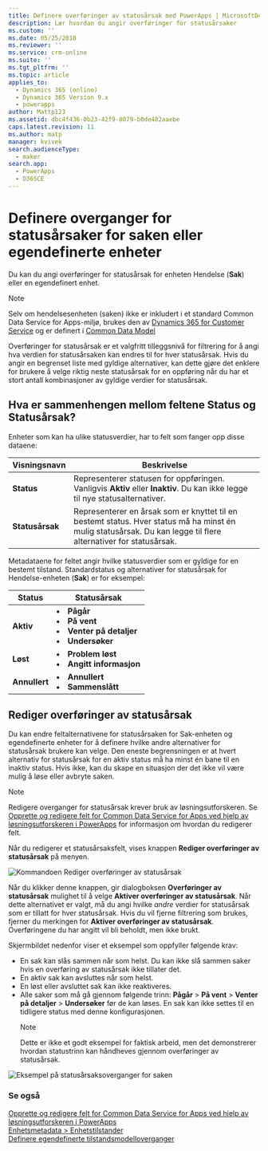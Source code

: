 ```yaml
---
title: Definere overføringer av statusårsak med PowerApps | MicrosoftDocs
description: Lær hvordan du angir overføringer for statusårsaker
ms.custom: ''
ms.date: 05/25/2018
ms.reviewer: ''
ms.service: crm-online
ms.suite: ''
ms.tgt_pltfrm: ''
ms.topic: article
applies_to:
  - Dynamics 365 (online)
  - Dynamics 365 Version 9.x
  - powerapps
author: Mattp123
ms.assetid: dbc4f436-0b23-42f9-8079-b0de482aaebe
caps.latest.revision: 11
ms.author: matp
manager: kvivek
search.audienceType:
  - maker
search.app:
  - PowerApps
  - D365CE
---
```


# <a name="define-status-reason-transitions-for-the-case-or-custom-entities"></a>Definere overganger for statusårsaker for saken eller egendefinerte enheter

Du kan du angi overføringer for statusårsak for enheten Hendelse (**Sak**) eller en egendefinert enhet.

> [!NOTE]
> Selv om hendelsesenheten (saken) ikke er inkludert i et standard Common Data Service for Apps-miljø, brukes den av [Dynamics 365 for Customer Service](https://dynamics.microsoft.com/customer-service/) og er definert i [Common Data Model](https://github.com/Microsoft/CDM/blob/master/schemaDocuments/core/applicationCommon/foundationCommon/crmCommon/service/Incident.cdm.json)
  
Overføringer for statusårsak er et valgfritt tilleggsnivå for filtrering for å angi hva verdien for statusårsaken kan endres til for hver statusårsak. Hvis du angir en begrenset liste med gyldige alternativer, kan dette gjøre det enklere for brukere å velge riktig neste statusårsak for en oppføring når du har et stort antall kombinasjoner av gyldige verdier for statusårsak.  
  
<a name="BKMK_StatusAndStatusReasons"></a>

## <a name="what-is-the-connection-between-status-and-status-reason-fields"></a>Hva er sammenhengen mellom feltene Status og Statusårsak?  

Enheter som kan ha ulike statusverdier, har to felt som fanger opp disse dataene:  
  
|Visningsnavn|Beskrivelse|  
|------------------|-----------------|  
|**Status**|Representerer statusen for oppføringen. Vanligvis **Aktiv** eller **Inaktiv**. Du kan ikke legge til nye statusalternativer.|  
|**Statusårsak**|Representerer en årsak som er knyttet til en bestemt status. Hver status må ha minst én mulig statusårsak. Du kan legge til flere alternativer for statusårsak.|  
  
Metadataene for feltet angir hvilke statusverdier som er gyldige for en bestemt tilstand. Standardstatus og alternativer for statusårsak for Hendelse-enheten (**Sak**) er for eksempel:  
  
|Status|Statusårsak|  
|------------|-------------------|  
|**Aktiv**|<li>**Pågår**</li><li>**På vent**</li><li>**Venter på detaljer**</li><li>**Undersøker**</li>| 
|**Løst**|<li>**Problem løst**</li><li>**Angitt informasjon**</li>|
|**Annullert**|<li>**Annullert**</li><li>**Sammenslått**</li>|
  
  
<a name="BKMK_EditStatusReasonTransitions"></a>   

## <a name="edit-status-reason-transitions"></a>Rediger overføringer av statusårsak
 
Du kan endre feltalternativene for statusårsaken for Sak-enheten og egendefinerte enheter for å definere hvilke andre alternativer for statusårsak brukere kan velge. Den eneste begrensningen er at hvert alternativ for statusårsak for en aktiv status må ha minst én bane til en inaktiv status. Hvis ikke, kan du skape en situasjon der det ikke vil være mulig å løse eller avbryte saken.  

> [!NOTE]
> Redigere overganger for statusårsak krever bruk av løsningsutforskeren. Se [Opprette og redigere felt for Common Data Service for Apps ved hjelp av løsningsutforskeren i PowerApps](create-edit-field-solution-explorer.md) for informasjon om hvordan du redigerer felt.
  
 Når du redigerer et statusårsaksfelt, vises knappen **Rediger overføringer av statusårsak** på menyen. 

![Kommandoen Rediger overføringer av statusårsak](media/status-reason-transitions-command.png)

Når du klikker denne knappen, gir dialogboksen **Overføringer av statusårsak** mulighet til å velge **Aktiver overføringer av statusårsak**. Når dette alternativet er valgt, må du angi hvilke *andre* verdier for statusårsak som er tillatt for hver statusårsak. Hvis du vil fjerne filtrering som brukes, fjerner du merkingen for **Aktiver overføringer av statusårsak**. Overføringene du har angitt vil bli beholdt, men ikke brukt.  
  
Skjermbildet nedenfor viser et eksempel som oppfyller følgende krav: 
 
- En sak kan slås sammen når som helst. Du kan ikke slå sammen saker hvis en overføring av statusårsak ikke tillater det.  
- En aktiv sak kan avsluttes når som helst.  
- En løst eller avsluttet sak kan ikke reaktiveres.  
- Alle saker som må gå gjennom følgende trinn: **Pågår** > **På vent** > **Venter på detaljer** > **Undersøker** før de kan løses. En sak kan ikke settes til en tidligere status med denne konfigurasjonen.  
  > [!NOTE]
  >  Dette er ikke et godt eksempel for faktisk arbeid, men det demonstrerer hvordan statustrinn kan håndheves gjennom overføringer av statusårsak.  
  
 ![Eksempel på statusårsaksoverganger for saken](media/status-reason-transitions-example.PNG)  
  
### <a name="see-also"></a>Se også  

[Opprette og redigere felt for Common Data Service for Apps ved hjelp av løsningsutforskeren i PowerApps](create-edit-field-solution-explorer.md)<br />
[Enhetsmetadata > Enhetstilstander](/powerapps/developer/common-data-service/entity-metadata#entity-states)<br />
[Definere egendefinerte tilstandsmodelloverganger](/dynamics365/customer-engagement/developer/define-custom-state-model-transitions)

